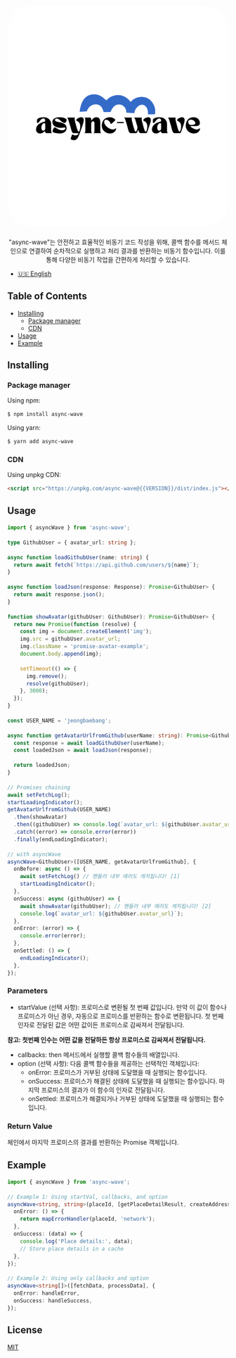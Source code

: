 <h1 align="center">
   <b>
      <img src="assets/async-wave.png" alt="async-wave logo" style="height: 500px; width:500px; border-radius: 50px;"/><br>
   </b>
</h1>

<p align="center">"async-wave"는 안전하고 효율적인 비동기 코드 작성을 위해, 콜백 함수를 메서드 체인으로 연결하여 순차적으로 실행하고 처리 결과를 반환하는 비동기 함수입니다. 이를 통해 다양한 비동기 작업을 간편하게 처리할 수 있습니다.</p>

- [🇺🇸 English](./README-US.md)

## Table of Contents

- [Installing](#installing)
  - [Package manager](#package-manager)
  - [CDN](#cdn)
- [Usage](#Usage)
- [Example](#example)

## Installing

### Package manager

Using npm:

```bash
$ npm install async-wave
```

Using yarn:

```bash
$ yarn add async-wave
```

### CDN

Using unpkg CDN:

```html
<script src="https://unpkg.com/async-wave@{{VERSION}}/dist/index.js"></script>
```

## Usage

```typescript
import { asyncWave } from 'async-wave';

type GithubUser = { avatar_url: string };

async function loadGithubUser(name: string) {
  return await fetch(`https://api.github.com/users/${name}`);
}

async function loadJson(response: Response): Promise<GithubUser> {
  return await response.json();
}

function showAvatar(githubUser: GithubUser): Promise<GithubUser> {
  return new Promise(function (resolve) {
    const img = document.createElement('img');
    img.src = githubUser.avatar_url;
    img.className = 'promise-avatar-example';
    document.body.append(img);

    setTimeout(() => {
      img.remove();
      resolve(githubUser);
    }, 3000);
  });
}

const USER_NAME = 'jeongbaebang';

async function getAvatarUrlfromGithub(userName: string): Promise<GithubUser> {
  const response = await loadGithubUser(userName);
  const loadedJson = await loadJson(response);

  return loadedJson;
}

// Promises chaining
await setFetchLog();
startLoadingIndicator();
getAvatarUrlfromGithub(USER_NAME)
  .then(showAvatar)
  .then((githubUser) => console.log(`avatar_url: ${githubUser.avatar_url}`))
  .catch((error) => console.error(error))
  .finally(endLoadingIndicator);

// with asyncWave
asyncWave<GithubUser>([USER_NAME, getAvatarUrlfromGithub], {
  onBefore: async () => {
    await setFetchLog() // 핸들러 내부 에러도 캐치됩니다! [1]
    startLoadingIndicator(); 
  },
  onSuccess: async (githubUser) => {
    await showAvatar(githubUser); // 핸들러 내부 에러도 캐치됩니다! [2]
    console.log(`avatar_url: ${githubUser.avatar_url}`);
  },
  onError: (error) => {
    console.error(error);
  },
  onSettled: () => {
    endLoadingIndicator();
  },
});
```

### Parameters

- startValue (선택 사항): 프로미스로 변환될 첫 번째 값입니다. 만약 이 값이 함수나 프로미스가 아닌 경우, 자동으로 프로미스를 반환하는 함수로 변환됩니다. 첫 번째 인자로 전달된 값은 어떤 값이든 프로미스로 감싸져서 전달됩니다.

**참고: 첫번째 인수는 어떤 값을 전달하든 항상 프로미스로 감싸져서 전달됩니다.**

- callbacks: then 메서드에서 실행할 콜백 함수들의 배열입니다.
- option (선택 사항): 다음 콜백 함수들을 제공하는 선택적인 객체입니다:
  - onError: 프로미스가 거부된 상태에 도달했을 때 실행되는 함수입니다.
  - onSuccess: 프로미스가 해결된 상태에 도달했을 때 실행되는 함수입니다. 마지막 프로미스의 결과가 이 함수의 인자로 전달됩니다.
  - onSettled: 프로미스가 해결되거나 거부된 상태에 도달했을 때 실행되는 함수입니다.

### Return Value

체인에서 마지막 프로미스의 결과를 반환하는 Promise 객체입니다.

## Example

```typescript
import { asyncWave } from 'async-wave';

// Example 1: Using startVal, callbacks, and option
asyncWave<string, string>(placeId, [getPlaceDetailResult, createAddress], {
  onError: () => {
    return mapErrorHandler(placeId, 'network');
  },
  onSuccess: (data) => {
    console.log('Place details:', data);
    // Store place details in a cache
  },
});

// Example 2: Using only callbacks and option
asyncWave<string[]>([fetchData, processData], {
  onError: handleError,
  onSuccess: handleSuccess,
});
```

## License

[MIT](https://github.com/jeongbaebang/async-wave/blob/main/LICENSE)
